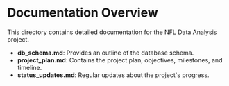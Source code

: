 # Documentation Overview

This directory contains detailed documentation for the NFL Data Analysis project.

- **db_schema.md**: Provides an outline of the database schema.
- **project_plan.md**: Contains the project plan, objectives, milestones, and timeline.
- **status_updates.md**: Regular updates about the project's progress.
